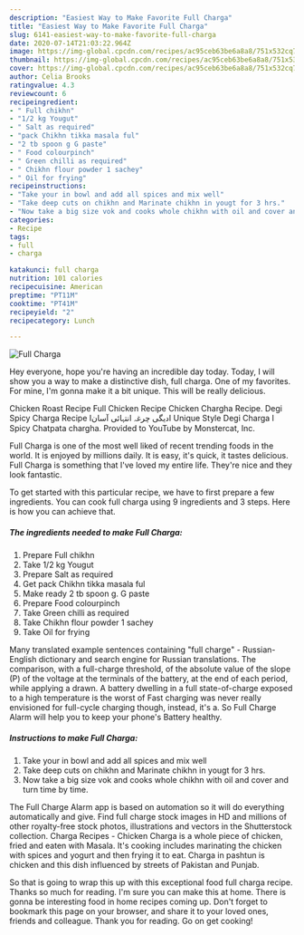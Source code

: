 ```yaml
---
description: "Easiest Way to Make Favorite Full Charga"
title: "Easiest Way to Make Favorite Full Charga"
slug: 6141-easiest-way-to-make-favorite-full-charga
date: 2020-07-14T21:03:22.964Z
image: https://img-global.cpcdn.com/recipes/ac95ceb63be6a8a8/751x532cq70/full-charga-recipe-main-photo.jpg
thumbnail: https://img-global.cpcdn.com/recipes/ac95ceb63be6a8a8/751x532cq70/full-charga-recipe-main-photo.jpg
cover: https://img-global.cpcdn.com/recipes/ac95ceb63be6a8a8/751x532cq70/full-charga-recipe-main-photo.jpg
author: Celia Brooks
ratingvalue: 4.3
reviewcount: 6
recipeingredient:
- " Full chikhn"
- "1/2 kg Yougut"
- " Salt as required"
- "pack Chikhn tikka masala ful"
- "2 tb spoon g G paste"
- " Food colourpinch"
- " Green chilli as required"
- " Chikhn flour powder 1 sachey"
- " Oil for frying"
recipeinstructions:
- "Take your in bowl and add all spices and mix well"
- "Take deep cuts on chikhn and Marinate chikhn in yougt for 3 hrs."
- "Now take a big size vok and cooks whole chikhn with oil and cover and turn time by time."
categories:
- Recipe
tags:
- full
- charga

katakunci: full charga 
nutrition: 101 calories
recipecuisine: American
preptime: "PT11M"
cooktime: "PT41M"
recipeyield: "2"
recipecategory: Lunch

---
```



![Full Charga](https://img-global.cpcdn.com/recipes/ac95ceb63be6a8a8/751x532cq70/full-charga-recipe-main-photo.jpg)

Hey everyone, hope you're having an incredible day today. Today, I will show you a way to make a distinctive dish, full charga. One of my favorites. For mine, I'm gonna make it a bit unique. This will be really delicious.

Chicken Roast Recipe Full Chicken Recipe Chicken Chargha Recipe. Degi Spicy Charga Recipe Iدیگی چرغہ انتہائی آسانI Unique Style Degi Charga I Spicy Chatpata chargha. Provided to YouTube by Monstercat, Inc.

Full Charga is one of the most well liked of recent trending foods in the world. It is enjoyed by millions daily. It is easy, it's quick, it tastes delicious. Full Charga is something that I've loved my entire life. They're nice and they look fantastic.


To get started with this particular recipe, we have to first prepare a few ingredients. You can cook full charga using 9 ingredients and 3 steps. Here is how you can achieve that.

<!--inarticleads1-->

##### The ingredients needed to make Full Charga:

1. Prepare  Full chikhn
1. Take 1/2 kg Yougut
1. Prepare  Salt as required
1. Get pack Chikhn tikka masala ful
1. Make ready 2 tb spoon g. G paste
1. Prepare  Food colourpinch
1. Take  Green chilli as required
1. Take  Chikhn flour powder 1 sachey
1. Take  Oil for frying


Many translated example sentences containing &#34;full charge&#34; - Russian-English dictionary and search engine for Russian translations. The comparison, with a full-charge threshold, of the absolute value of the slope (P) of the voltage at the terminals of the battery, at the end of each period, while applying a drawn. A battery dwelling in a full state-of-charge exposed to a high temperature is the worst of Fast charging was never really envisioned for full-cycle charging though, instead, it&#39;s a. So Full Charge Alarm will help you to keep your phone&#39;s Battery healthy. 

<!--inarticleads2-->

##### Instructions to make Full Charga:

1. Take your in bowl and add all spices and mix well
1. Take deep cuts on chikhn and Marinate chikhn in yougt for 3 hrs.
1. Now take a big size vok and cooks whole chikhn with oil and cover and turn time by time.


The Full Charge Alarm app is based on automation so it will do everything automatically and give. Find full charge stock images in HD and millions of other royalty-free stock photos, illustrations and vectors in the Shutterstock collection. Charga Recipes - Chicken Charga is a whole piece of chicken, fried and eaten with Masala. It&#39;s cooking includes marinating the chicken with spices and yogurt and then frying it to eat. Charga in pashtun is chicken and this dish influenced by streets of Pakistan and Punjab. 

So that is going to wrap this up with this exceptional food full charga recipe. Thanks so much for reading. I'm sure you can make this at home. There is gonna be interesting food in home recipes coming up. Don't forget to bookmark this page on your browser, and share it to your loved ones, friends and colleague. Thank you for reading. Go on get cooking!
